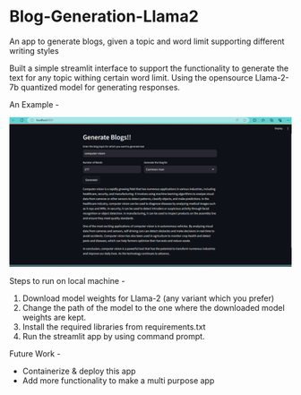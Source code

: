 # Blog-Generation-Llama2
An app to generate blogs, given a topic and word limit supporting different writing styles

Built a simple streamlit interface to support the functionality to generate the text for any topic withing certain word limit.
Using the opensource Llama-2-7b quantized model for generating responses.

An Example -

![An example](https://github.com/ver-akshat/Blog-Generation-Llama2/blob/1124f5c7a91991eb1da9f41705f8d41452040846/blog-generation-screenshot.png)


Steps to run on local machine -
1. Download model weights for Llama-2 (any variant which you prefer)
2. Change the path of the model to the one where the downloaded model weights are kept.
3. Install the required libraries from requirements.txt
4. Run the streamlit app by using command prompt.

Future Work - 
* Containerize & deploy this app
* Add more functionality to make a multi purpose app
